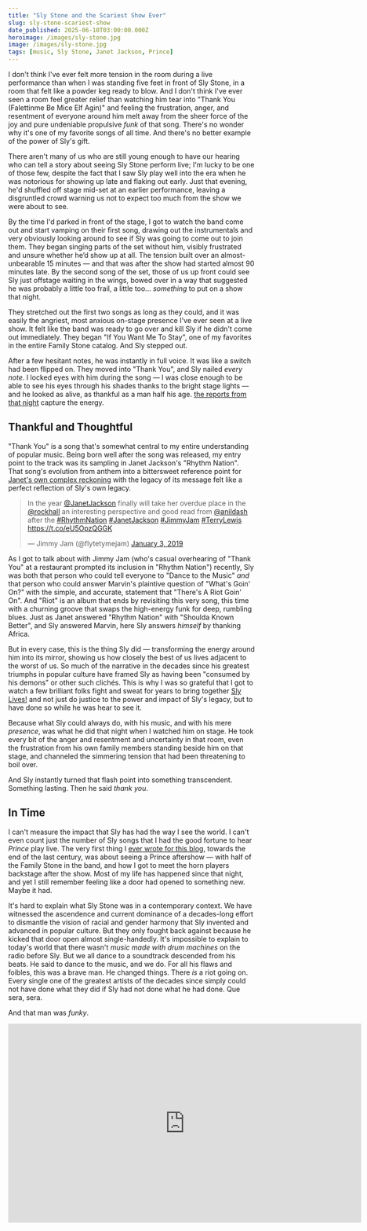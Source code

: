 ```yaml
---
title: "Sly Stone and the Scariest Show Ever"
slug: sly-stone-scariest-show
date_published: 2025-06-10T03:00:00.000Z
heroimage: /images/sly-stone.jpg
image: /images/sly-stone.jpg
tags: [music, Sly Stone, Janet Jackson, Prince]
---
```


I don't think I've ever felt more tension in the room during a live performance than when I was standing five feet in front of Sly Stone, in a room that felt like a powder keg ready to blow. And I don't think I've ever seen a room feel greater relief than watching him tear into "Thank You (Falettinme Be Mice Elf Agin)" and feeling the frustration, anger, and resentment of everyone around him melt away from the sheer force of the joy and pure undeniable propulsive _funk_ of that song. There's no wonder why it's one of my favorite songs of all time. And there's no better example of the power of Sly's gift.

There aren't many of us who are still young enough to have our hearing who can tell a story about seeing Sly Stone perform live; I'm lucky to be one of those few, despite the fact that I saw Sly play well into the era when he was notorious for showing up late and flaking out early. Just that evening, he'd shuffled off stage mid-set at an earlier performance, leaving a disgruntled crowd warning us not to expect too much from the show we were about to see.

By the time I'd parked in front of the stage, I got to watch the band come out and start vamping on their first song, drawing out the instrumentals and very obviously looking around to see if Sly was going to come out to join them. They began singing parts of the set without him, visibly frustrated and unsure whether he’d show up at all. The tension built over an almost-unbearable 15 minutes — and that was after the show had started almost 90 minutes late. By the second song of the set, those of us up front could see Sly just offstage waiting in the wings, bowed over in a way that suggested he was probably a little too frail, a little too... _something_ to put on a show that night.

They stretched out the first two songs as long as they could, and it was easily the angriest, most anxious on-stage presence I've ever seen at a live show. It felt like the band was ready to go over and kill Sly if he didn't come out immediately. They began "If You Want Me To Stay", one of my favorites in the entire Family Stone catalog. And Sly stepped out.

After a few hesitant notes, he was instantly in full voice. It was like a switch had been flipped on. They moved into "Thank You", and Sly nailed _every note_. I locked eyes with him during the song — I was close enough to be able to see his eyes through his shades thanks to the bright stage lights — and he looked as alive, as thankful as a man half his age. <a href="https://www.brooklynvegan.com/sly-the-family-4/">the reports from that night</a> capture the energy.

## Thankful and Thoughtful

"Thank You" is a song that's somewhat central to my entire understanding of popular music. Being born well after the song was released, my entry point to the track was its sampling in Janet Jackson's "Rhythm Nation". That song's evolution from anthem into a bittersweet reference point for <a href="https://www.anildash.com/2019/01/03/after-the-rhythm-nation/">Janet's own complex reckoning</a> with the legacy of its message felt like a perfect reflection of Sly's own legacy. 

<blockquote class="twitter-tweet"><p lang="en" dir="ltr">In the year <a href="https://twitter.com/JanetJackson?ref_src=twsrc%5Etfw">@JanetJackson</a> finally will take her overdue place in the <a href="https://twitter.com/rockhall?ref_src=twsrc%5Etfw">@rockhall</a> an interesting perspective and good read from <a href="https://twitter.com/anildash?ref_src=twsrc%5Etfw">@anildash</a> after the <a href="https://twitter.com/hashtag/RhythmNation?src=hash&amp;ref_src=twsrc%5Etfw">#RhythmNation</a> <a href="https://twitter.com/hashtag/JanetJackson?src=hash&amp;ref_src=twsrc%5Etfw">#JanetJackson</a> <a href="https://twitter.com/hashtag/JimmyJam?src=hash&amp;ref_src=twsrc%5Etfw">#JimmyJam</a> <a href="https://twitter.com/hashtag/TerryLewis?src=hash&amp;ref_src=twsrc%5Etfw">#TerryLewis</a> <a href="https://t.co/eU5OpzQGGK">https://t.co/eU5OpzQGGK</a></p>&mdash; Jimmy Jam (@flytetymejam) <a href="https://twitter.com/flytetymejam/status/1080911750361427968?ref_src=twsrc%5Etfw">January 3, 2019</a></blockquote> <script async src="https://platform.twitter.com/widgets.js" charset="utf-8"></script>

As I got to talk about with Jimmy Jam (who's casual overhearing of "Thank You" at a restaurant prompted its inclusion in "Rhythm Nation") recently, Sly was both that person who could tell everyone to "Dance to the Music" _and_ that person who could answer Marvin's plaintive question of "What's Goin' On?" with the simple, and accurate, statement that "There's A Riot Goin' On". And "Riot" is an album that ends by revisiting this very song, this time with a churning groove that swaps the high-energy funk for deep, rumbling blues. Just as Janet answered "Rhythm Nation" with "Shoulda Known Better", and Sly answered Marvin, here Sly answers _himself_ by thanking Africa.

But in every case, this is the thing Sly did — transforming the energy around him into its mirror, showing us how closely the best of us lives adjacent to the worst of us. So much of the narrative in the decades since his greatest triumphs in popular culture have framed Sly as having been "consumed by his demons" or other such clichés. This is why I was so grateful that I got to watch a few brilliant folks fight and sweat for years to bring together <a href="https://press.hulu.com/shows/sly-lives-aka-the-burden-of-black-genius/">Sly Lives!</a> and not just do justice to the power and impact of Sly's legacy, but to have done so while he was hear to see it.

Because what Sly could always do, with his music, and with his mere _presence_, was what he did that night when I watched him on stage. He took every bit of the anger and resentment and uncertainty in that room, even the frustration from his own family members standing beside him on that stage, and channeled the simmering tension that had been threatening to boil over. 

And Sly instantly turned that flash point into something transcendent. Something lasting. Then he said _thank you_.

## In Time

I can't measure the impact that Sly has had the way I see the world. I can't even count just the number of Sly songs that I had the good fortune to hear _Prince_ play live. The very first thing I <a href="https://www.anildash.com/1999/07/20/prince_aftersho/">ever wrote for this blog</a>, towards the end of the last century</a>, was about seeing a Prince aftershow — with half of the Family Stone in the band, and how I got to meet the horn players backstage after the show. Most of my life has happened since that night, and yet I still remember feeling like a door had opened to something new. Maybe it had.

It's hard to explain what Sly Stone was in a contemporary context. We have witnessed the ascendence and current dominance of a decades-long effort to dismantle the vision of racial and gender harmony that Sly invented and advanced in popular culture. But they only fought back against because he kicked that door open almost single-handedly. It's impossible to explain to today's world that there wasn't _music made with drum machines_ on the radio before Sly. But we all dance to a soundtrack descended from his beats. He said to dance to the music, and we do. For all his flaws and foibles, this was a brave man. He changed things. There _is_ a riot going on. Every single one of the greatest artists of the decades since simply could not have done what they did if Sly had not done what he had done. Que sera, sera.

And that man was _funky_.

<iframe width="720" height="405" src="https://www.youtube.com/embed/XlV5eljcHj8?start= 3780" title="Sly and the Family Stone, Thank You Falettinme Be Mice Elf Agin, live on the Dick Cavett Show" frameborder="0" allow="accelerometer; autoplay; clipboard-write; encrypted-media; gyroscope; picture-in-picture" allowfullscreen></iframe>
